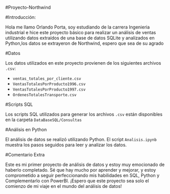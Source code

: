 #Proyecto-Northwind

#Introducción:

Hola me llamo Orlando Porta, soy estudiando de la carrera Ingenieria industrial e hice este proyecto básico para realizar un análisis de ventas utilizando datos extraídos de una base de datos SQLite y analizados en Python,los datos
se extrayeron de Northwind, espero que sea de su agrado

#Datos

Los datos utilizados en este proyecto provienen de los siguientes archivos `.csv`: 
 - `ventas_totales_por_cliente.csv`
 - `VentasTotalesPorProducto1996.csv` 
 - `VentasTotalesPorProducto1997.csv` 
 - `OrdenesTotalesTransporte.csv`

#Scripts SQL

Los scripts SQL utilizados para generar los archivos `.csv` están disponibles en la carpeta `DataBaseSQL/Consultas`

#Análisis en Python

El análisis de datos se realizó utilizando Python. El script `Analisis.ipynb` muestra los pasos seguidos para leer y analizar los datos.


#Comentario Extra

Este es mi primer proyecto de análisis de datos y estoy muy emocionado de haberlo completado. Sé que hay mucho por aprender y mejorar, y estoy comprometido a seguir perfeccionando mis habilidades en SQL, Python y Complementarlo con PowerBI. ¡Espero que este proyecto sea solo el comienzo de mi viaje en el mundo del análisis de datos!
